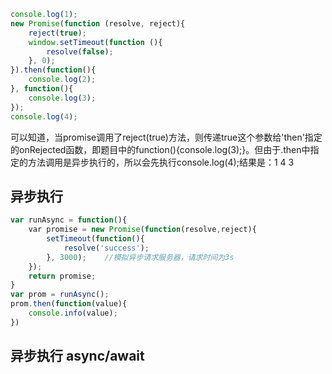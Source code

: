 ```javascript
console.log(1);
new Promise(function (resolve, reject){
    reject(true);
    window.setTimeout(function (){
        resolve(false);
    }, 0);
}).then(function(){
    console.log(2);
}, function(){
    console.log(3);
});
console.log(4);
```
可以知道，当promise调用了reject(true)方法，则传递true这个参数给'then'指定的onRejected函数，即题目中的function(){console.log(3);}。但由于.then中指定的方法调用是异步执行的，所以会先执行console.log(4);结果是：1 4 3
## 异步执行
```javascript
var runAsync = function(){
    var promise = new Promise(function(resolve,reject){
        setTimeout(function(){
            resolve('success');
        }, 3000);    //模拟异步请求服务器，请求时间为3s
    });
    return promise;
}
var prom = runAsync();
prom.then(function(value){
    console.info(value);
})
```
## 异步执行 async/await
```javascript

```


